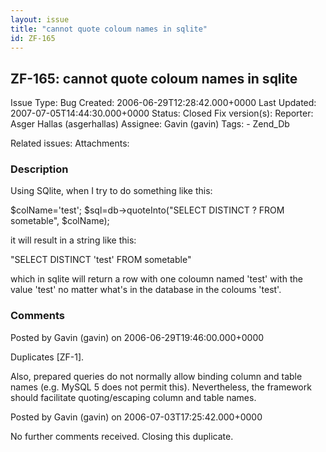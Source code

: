 ```yaml
---
layout: issue
title: "cannot quote coloum names in sqlite"
id: ZF-165
---
```


ZF-165: cannot quote coloum names in sqlite
-------------------------------------------

 Issue Type: Bug Created: 2006-06-29T12:28:42.000+0000 Last Updated: 2007-07-05T14:44:30.000+0000 Status: Closed Fix version(s): 
 Reporter:  Asger Hallas (asgerhallas)  Assignee:  Gavin (gavin)  Tags: - Zend\_Db
 
 Related issues: 
 Attachments: 
### Description

Using SQlite, when I try to do something like this:

$colName='test'; $sql=db->quoteInto("SELECT DISTINCT ? FROM sometable", $colName);

it will result in a string like this:

"SELECT DISTINCT 'test' FROM sometable"

which in sqlite will return a row with one coloumn named 'test' with the value 'test' no matter what's in the database in the coloums 'test'.

 

 

### Comments

Posted by Gavin (gavin) on 2006-06-29T19:46:00.000+0000

Duplicates [ZF-1].

Also, prepared queries do not normally allow binding column and table names (e.g. MySQL 5 does not permit this). Nevertheless, the framework should facilitate quoting/escaping column and table names.

 

 

Posted by Gavin (gavin) on 2006-07-03T17:25:42.000+0000

No further comments received. Closing this duplicate.

 

 